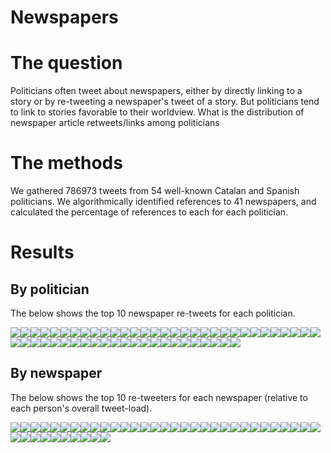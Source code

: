 Newspapers
================

The question
============

Politicians often tweet about newspapers, either by directly linking to a story or by re-tweeting a newspaper's tweet of a story. But politicians tend to link to stories favorable to their worldview. What is the distribution of newspaper article retweets/links among politicians

The methods
===========

We gathered 786973 tweets from 54 well-known Catalan and Spanish politicians. We algorithmically identified references to 41 newspapers, and calculated the percentage of references to each for each politician.

Results
=======

By politician
-------------

The below shows the top 10 newspaper re-tweets for each politician.

![](figures/unnamed-chunk-3-1.png)![](figures/unnamed-chunk-3-2.png)![](figures/unnamed-chunk-3-3.png)![](figures/unnamed-chunk-3-4.png)![](figures/unnamed-chunk-3-5.png)![](figures/unnamed-chunk-3-6.png)![](figures/unnamed-chunk-3-7.png)![](figures/unnamed-chunk-3-8.png)![](figures/unnamed-chunk-3-9.png)![](figures/unnamed-chunk-3-10.png)![](figures/unnamed-chunk-3-11.png)![](figures/unnamed-chunk-3-12.png)![](figures/unnamed-chunk-3-13.png)![](figures/unnamed-chunk-3-14.png)![](figures/unnamed-chunk-3-15.png)![](figures/unnamed-chunk-3-16.png)![](figures/unnamed-chunk-3-17.png)![](figures/unnamed-chunk-3-18.png)![](figures/unnamed-chunk-3-19.png)![](figures/unnamed-chunk-3-20.png)![](figures/unnamed-chunk-3-21.png)![](figures/unnamed-chunk-3-22.png)![](figures/unnamed-chunk-3-23.png)![](figures/unnamed-chunk-3-24.png)![](figures/unnamed-chunk-3-25.png)![](figures/unnamed-chunk-3-26.png)![](figures/unnamed-chunk-3-27.png)![](figures/unnamed-chunk-3-28.png)![](figures/unnamed-chunk-3-29.png)![](figures/unnamed-chunk-3-30.png)![](figures/unnamed-chunk-3-31.png)![](figures/unnamed-chunk-3-32.png)![](figures/unnamed-chunk-3-33.png)![](figures/unnamed-chunk-3-34.png)![](figures/unnamed-chunk-3-35.png)![](figures/unnamed-chunk-3-36.png)![](figures/unnamed-chunk-3-37.png)![](figures/unnamed-chunk-3-38.png)![](figures/unnamed-chunk-3-39.png)![](figures/unnamed-chunk-3-40.png)![](figures/unnamed-chunk-3-41.png)![](figures/unnamed-chunk-3-42.png)![](figures/unnamed-chunk-3-43.png)![](figures/unnamed-chunk-3-44.png)![](figures/unnamed-chunk-3-45.png)![](figures/unnamed-chunk-3-46.png)![](figures/unnamed-chunk-3-47.png)![](figures/unnamed-chunk-3-48.png)![](figures/unnamed-chunk-3-49.png)![](figures/unnamed-chunk-3-50.png)![](figures/unnamed-chunk-3-51.png)![](figures/unnamed-chunk-3-52.png)![](figures/unnamed-chunk-3-53.png)![](figures/unnamed-chunk-3-54.png)

By newspaper
------------

The below shows the top 10 re-tweeters for each newspaper (relative to each person's overall tweet-load).

![](figures/unnamed-chunk-4-1.png)![](figures/unnamed-chunk-4-2.png)![](figures/unnamed-chunk-4-3.png)![](figures/unnamed-chunk-4-4.png)![](figures/unnamed-chunk-4-5.png)![](figures/unnamed-chunk-4-6.png)![](figures/unnamed-chunk-4-7.png)![](figures/unnamed-chunk-4-8.png)![](figures/unnamed-chunk-4-9.png)![](figures/unnamed-chunk-4-10.png)![](figures/unnamed-chunk-4-11.png)![](figures/unnamed-chunk-4-12.png)![](figures/unnamed-chunk-4-13.png)![](figures/unnamed-chunk-4-14.png)![](figures/unnamed-chunk-4-15.png)![](figures/unnamed-chunk-4-16.png)![](figures/unnamed-chunk-4-17.png)![](figures/unnamed-chunk-4-18.png)![](figures/unnamed-chunk-4-19.png)![](figures/unnamed-chunk-4-20.png)![](figures/unnamed-chunk-4-21.png)![](figures/unnamed-chunk-4-22.png)![](figures/unnamed-chunk-4-23.png)![](figures/unnamed-chunk-4-24.png)![](figures/unnamed-chunk-4-25.png)![](figures/unnamed-chunk-4-26.png)![](figures/unnamed-chunk-4-27.png)![](figures/unnamed-chunk-4-28.png)![](figures/unnamed-chunk-4-29.png)![](figures/unnamed-chunk-4-30.png)![](figures/unnamed-chunk-4-31.png)![](figures/unnamed-chunk-4-32.png)![](figures/unnamed-chunk-4-33.png)![](figures/unnamed-chunk-4-34.png)![](figures/unnamed-chunk-4-35.png)![](figures/unnamed-chunk-4-36.png)![](figures/unnamed-chunk-4-37.png)![](figures/unnamed-chunk-4-38.png)![](figures/unnamed-chunk-4-39.png)![](figures/unnamed-chunk-4-40.png)![](figures/unnamed-chunk-4-41.png)
